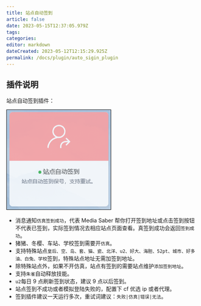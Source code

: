 ```yaml
---
title: 站点自动签到
article: false
date: 2023-05-15T12:37:05.979Z
tags:
categories: 
editor: markdown
dateCreated: 2023-05-12T12:15:29.925Z
permalink: /docs/plugin/auto_sigin_plugin
---
```


## 插件说明

站点自动签到插件：

![0301.png](./images/0301.png)

- 消息通知`仿真签到成功`，代表 Media Saber 帮你打开签到地址或点击签到按钮不代表已签到，实际签到情况去相应站点页面查看。真签到成功会返回`签到成功`。
- 猪猪、冬樱、车站、学校签到需要开`仿真`。
- 支持特殊站点`皇后、空、岛、套、猫、瓷、北洋、u2、好大、海胆、52pt、城市、好多油、白兔、学校`签到，特殊站点地址无需加签到地址。
- 除特殊站点外，如果不开仿真，站点有签到的需要站点维护`添加签到地址`。
- 支持`朱雀`自动释放技能。
- `u2`每日 9 点刷新签到状态，建议 9 点以后签到。
- 站点签到不成功或者模拟登陆失败的，配置下 cf 优选 ip 或者代理。
- 签到插件建议一天运行多次，重试词建议：`失败|仿真|错误|无法`。
